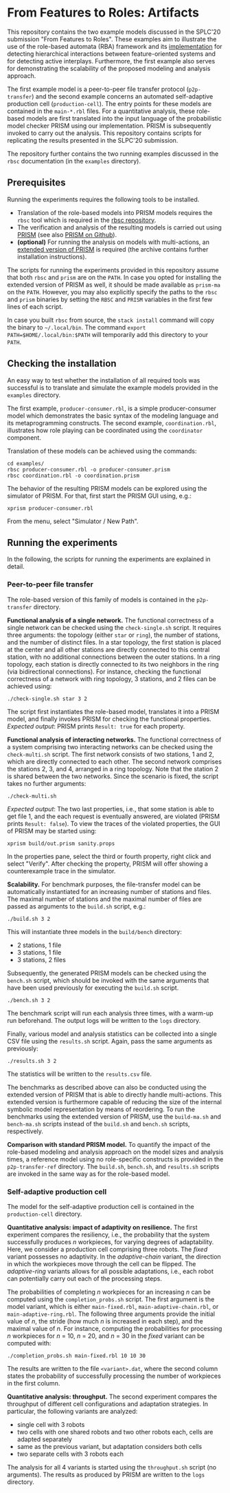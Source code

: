 From Features to Roles: Artifacts
=================================

This repository contains the two example models discussed in the SPLC'20
submission "From Features to Roles". These examples aim to illustrate the use of
the role-based automata (RBA) framework and its
[implementation](https://github.com/pchrszon/rbsc) for detecting hierarchical
interactions between feature-oriented systems and for detecting active
interplays. Furthermore, the first example also serves for demonstrating the
scalability of the proposed modeling and analysis approach.

The first example model is a peer-to-peer file transfer protocol
(`p2p-transfer`) and the second example concerns an automated self-adaptive
production cell (`production-cell`). The entry points for these models are
contained in the `main-*.rbl` files. For a quantitative analysis, these
role-based models are first translated into the input language of the
probabilistic model checker PRISM using our implementation. PRISM is
subsequently invoked to carry out the analysis. This repository contains scripts
for replicating the results presented in the SLPC'20 submission.

The repository further contains the two running examples discussed in the `rbsc`
documentation (in the `examples` directory).


## Prerequisites

Running the experiments requires the following tools to be installed.

* Translation of the role-based models into PRISM models requires the
  `rbsc` tool which is required in the
  [rbsc repository](https://github.com/pchrszon/rbsc).
* The verification and analysis of the resulting models is carried out using
  [PRISM](http://www.prismmodelchecker.org) (see also
  [PRISM on Github](https://github.com/prismmodelchecker/prism)).
* **(optional)** For running the analysis on models with multi-actions, an
  [extended version of PRISM](https://wwwtcs.inf.tu-dresden.de/ALGI/PUB/FA18/)
  is required (the archive contains further installation instructions).

The scripts for running the experiments provided in this repository assume that
both `rbsc` and `prism` are on the `PATH`. In case you opted for installing the
extended version of PRISM as well, it should be made available as `prism-ma` on
the `PATH`. However, you may also explicitly specify the paths to the `rbsc` and
`prism` binaries by setting the `RBSC` and `PRISM` variables in the first few
lines of each script.

In case you built `rbsc` from source, the `stack install` command will copy the
binary to `~/.local/bin`. The command `export PATH=$HOME/.local/bin:$PATH` will
temporarily add this directory to your `PATH`.


## Checking the installation

An easy way to test whether the installation of all required tools was
successful is to translate and simulate the example models provided in the
`examples` directory.

The first example, `producer-consumer.rbl`, is a simple producer-consumer model
which demonstrates the basic syntax of the modeling language and its
metaprogramming constructs. The second example, `coordination.rbl`, illustrates
how role playing can be coordinated using the `coordinator` component.

Translation of these models can be achieved using the commands:

    cd examples/
    rbsc producer-consumer.rbl -o producer-consumer.prism
    rbsc coordination.rbl -o coordination.prism

The behavior of the resulting PRISM models can be explored using the simulator
of PRISM. For that, first start the PRISM GUI using, e.g.:

    xprism producer-consumer.rbl

From the menu, select "Simulator / New Path".


## Running the experiments

In the following, the scripts for running the experiments are explained in
detail.

### Peer-to-peer file transfer

The role-based version of this family of models is contained in the
`p2p-transfer` directory.

**Functional analysis of a single network.** The functional correctness of a
single network can be checked using the `check-single.sh` script. It requires
three arguments: the topology (either `star` or `ring`), the number of stations,
and the number of distinct files. In a star topology, the first station is
placed at the center and all other stations are directly connected to this
central station, with no additional connections between the outer stations. In
a ring topology, each station is directly connected to its two neighbors in the
ring (via bidirectional connections). For instance, checking the functional
correctness of a network with ring topology, 3 stations, and 2 files can be
achieved using:

    ./check-single.sh star 3 2

The script first instantiates the role-based model, translates it into a PRISM
model, and finally invokes PRISM for checking the functional properties.
*Expected output*: PRISM prints `Result: true` for each property.

**Functional analysis of interacting networks.** The functional correctness of a
system comprising two interacting networks can be checked using the
`check-multi.sh` script. The first network consists of two stations, 1 and 2,
which are directly connected to each other. The second network comprises the
stations 2, 3, and 4, arranged in a ring topology. Note that the station 2 is
shared between the two networks. Since the scenario is fixed, the script takes
no further arguments:

    ./check-multi.sh

*Expected output*: The two last properties, i.e., that some station is able to
get file 1, and the each request is eventually answered, are violated (PRISM
prints `Result: false`). To view the traces of the violated properties, the GUI
of PRISM may be started using:

    xprism build/out.prism sanity.props

In the properties pane, select the third or fourth property, right click and
select "Verify". After checking the property, PRISM will offer showing a
counterexample trace in the simulator.


**Scalability.** For benchmark purposes, the file-transfer model can be
automatically instantiated for an increasing number of stations and files. The
maximal number of stations and the maximal number of files are passed as
arguments to the `build.sh` script, e.g.:

    ./build.sh 3 2

This will instantiate three models in the `build/bench` directory:

- 2 stations, 1 file
- 3 stations, 1 file
- 3 stations, 2 files

Subsequently, the generated PRISM models can be checked using the `bench.sh`
script, which should be invoked with the same arguments that have been used
previously for executing the `build.sh` script.

    ./bench.sh 3 2

The benchmark script will run each analysis three times, with a warm-up run
beforehand. The output logs will be written to the `logs` directory.

Finally, various model and analysis statistics can be collected into a single
CSV file using the `results.sh` script. Again, pass the same arguments as
previously:

    ./results.sh 3 2

The statistics will be written to the `results.csv` file.

The benchmarks as described above can also be conducted using the extended
version of PRISM that is able to directly handle multi-actions. This extended
version is furthermore capable of reducing the size of the internal symbolic
model representation by means of reordering. To run the benchmarks using the
extended version of PRISM, use the `build-ma.sh` and `bench-ma.sh` scripts
instead of the `build.sh` and `bench.sh` scripts, respectively.

**Comparison with standard PRISM model.** To quantify the impact of the
role-based modeling and analysis approach on the model sizes and analysis times,
a reference model using no role-specific constructs is provided in the
`p2p-transfer-ref` directory. The `build.sh`, `bench.sh`, and `results.sh`
scripts are invoked in the same way as for the role-based model.


### Self-adaptive production cell

The model for the self-adaptive production cell is contained in the
`production-cell` directory.

**Quantitative analysis: impact of adaptivity on resilience.** The first
experiment compares the resiliency, i.e., the probability that the system
successfully produces *n* workpieces, for varying degrees of adaptability. Here,
we consider a production cell comprising three robots. The *fixed* variant
possesses no adaptivity. In the *adaptive-chain* variant, the direction in which
the workpieces move through the cell can be flipped. The *adaptive-ring*
variants allows for all possible adaptations, i.e., each robot can potentially
carry out each of the processing steps.

The probabilities of completing *n* workpieces for an increasing *n* can be
computed using the `completion_probs.sh` script. The first argument is the model
variant, which is either `main-fixed.rbl`, `main-adaptive-chain.rbl`, or
`main-adaptive-ring.rbl`. The following three arguments provide the initial
value of *n*, the stride (how much *n* is increased in each step), and the
maximal value of *n*. For instance, computing the probabilities for processing
*n* workpieces for *n* = 10, *n* = 20, and *n* = 30 in the *fixed* variant can
be computed with:

    ./completion_probs.sh main-fixed.rbl 10 10 30

The results are written to the file `<variant>.dat`, where the second column
states the probability of successfully processing the number of workpieces in
the first column.

**Quantitative analysis: throughput.** The second experiment compares the
throughput of different cell configurations and adaptation strategies. In
particular, the following variants are analyzed:

* single cell with 3 robots
* two cells with one shared robots and two other robots each, cells are adapted
  separately
* same as the previous variant, but adaptation considers both cells
* two separate cells with 3 robots each

The analysis for all 4 variants is started using the `throughput.sh` script (no
arguments). The results as produced by PRISM are written to the `logs`
directory.
